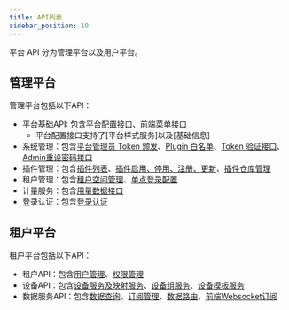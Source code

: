 ```yaml
---
title: API列表
sidebar_position: 10
---
```


平台 API 分为管理平台以及用户平台。

## 管理平台

管理平台包括以下API：
- 平台基础API: 包含[平台配置接口](./rudder/tag.md#config)、[前端菜单接口](./rudder/tag.md#entry)
  - 平台配置接口支持了[平台样式服务]以及[基础信息]
- 系统管理：包含[平台管理员 Token 颁发](./rudder/tag.md#Oauth2)、[Plugin 白名单](./rudder/tag.md#Oauth2)、[Token 验证接口](./rudder/tag.md#Oauth2)、[Admin重设密码接口](./rudder/tag.md#Oauth2)
- 插件管理：包含[插件列表](./rudder/tag.md#Plugin)、[插件启用、停用、注册、更新](./rudder/tag.md#Plugin)、[插件仓库管理](./rudder/tag.md#Repo)
- 租户管理：包含[租户空间管理](./rudder/tag.md#Tenant)、[单点登录配置](./rudder/tag.md#RBAC)
- 计量服务：包含[用量数据接口](./rudder/tag.md#profile)
- 登录认证：包含[登录认证](./rudder/tag.md#authentication)


## 租户平台

租户平台包括以下API：
- 租户API：包含[用户管理](./rudder/tag.md#Tenant)、[权限管理](./rudder/tag.md#RBAC)
- 设备API：包含[设备服务及映射服务](./device/tag.md#device)、[设备组服务](./device/tag.md#group)、[设备模板服务](./device/tag.md#template)
- 数据服务API：包含[数据查询](./core_broker/tag.md#subscribe)、[订阅管理](./core_broker/tag.md#subscribe)、[数据路由](./rule_manager/tag.md#Rule)、[前端Websocket订阅](./appendix/websocket.md#sequence)
